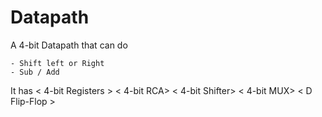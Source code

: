 # Datapath
A 4-bit Datapath that can do 

    - Shift left or Right 
    - Sub / Add 
    
  It has < 4-bit Registers >
  < 4-bit RCA>
  < 4-bit Shifter>
  < 4-bit MUX>
  < D Flip-Flop >
  
  
  
  


